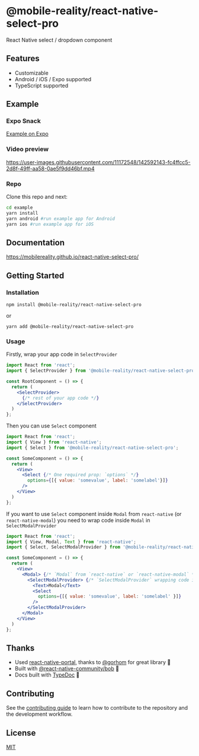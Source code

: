 # @mobile-reality/react-native-select-pro

React Native select / dropdown component

## Features
* Customizable
* Android / iOS / Expo supported
* TypeScript supported

## Example

### Expo Snack
[Example on Expo](https://snack.expo.dev/@irekrog/smelly-beef-jerky)

### Video preview

https://user-images.githubusercontent.com/11172548/142592143-fc4ffcc5-2d8f-49ff-aa58-0ae5f9dd46bf.mp4

### Repo
Clone this repo and next:
```sh
cd example
yarn install
yarn android #run example app for Android
yarn ios #run example app for iOS
```

## Documentation
https://mobilereality.github.io/react-native-select-pro/

## Getting Started
### Installation
```
npm install @mobile-reality/react-native-select-pro
```
or
```
yarn add @mobile-reality/react-native-select-pro
```

### Usage

Firstly, wrap your app code in `SelectProvider`

```jsx
import React from 'react';
import { SelectProvider } from '@mobile-reality/react-native-select-pro';

const RootComponent = () => {
  return (
    <SelectProvider>
      {/* rest of your app code */}
    </SelectProvider>
  )
};
```

Then you can use `Select` component

```jsx
import React from 'react';
import { View } from 'react-native';
import { Select } from '@mobile-reality/react-native-select-pro';

const SomeComponent = () => {
  return (
    <View>
      <Select {/* One required prop: `options` */}
        options={[{ value: 'somevalue', label: 'somelabel'}]} 
      />
    </View>
  )
};
```

If you want to use `Select` component inside `Modal` from `react-native` (or `react-native-modal`) you need to wrap code inside `Modal` in `SelectModalProvider`

```jsx
import React from 'react';
import { View, Modal, Text } from 'react-native';
import { Select, SelectModalProvider } from '@mobile-reality/react-native-select-pro';

const SomeComponent = () => {
  return (
    <View>
      <Modal> {/* `Modal` from `react-native` or `react-native-modal` */}
        <SelectModalProvider> {/* `SelectModalProvider` wrapping code inside `Modal` */}
          <Text>Modal</Text>
          <Select
            options={[{ value: 'somevalue', label: 'somelabel' }]}
          />
        </SelectModalProvider>
      </Modal>
    </View>
  )
};
```

## Thanks
* Used [react-native-portal](https://github.com/gorhom/react-native-portal), thanks to [@gorhom](https://github.com/gorhom) for great library 🎉
* Built with [@react-native-community/bob](https://github.com/react-native-community/bob) 🚀
* Docs built with [TypeDoc](https://typedoc.org/) 🙌

## Contributing

See the [contributing guide](CONTRIBUTING.md) to learn how to contribute to the repository and the development workflow.

## License

[MIT](LICENSE.md)
